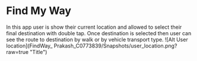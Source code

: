 # Find My Way
 In this app user is show their current location and allowed to select their final destination with double tap. Once destination is
 selected then user can see the route to destination by walk or by vehicle transport type.
![Alt User location](FindWay_ Prakash_C0773839/Snapshots/user_location.png?raw=true "Title")
